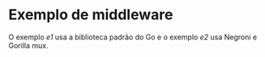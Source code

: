 # Exemplo de middleware

O exemplo *e1* usa a biblioteca padrão do Go e o exemplo *e2* usa Negroni e Gorilla mux.
